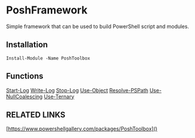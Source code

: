 # PoshFramework
Simple framework that can be used to build PowerShell script and modules.

## Installation
```
Install-Module -Name PoshToolbox
```

## Functions
[Start-Log](/docs/Start-Log.md)
[Write-Log](/docs/Write-Log.md)
[Stop-Log](/docs/Stop-Log.md)
[Use-Object](/docs/Use-Object.md)
[Resolve-PSPath](/docs/Resolve-PSPath.md)
[Use-NullCoalescing](/docs/Use-NullCoalescing.md)
[Use-Ternary](/docs/Use-Ternary.md)

## RELATED LINKS
[https://www.powershellgallery.com/packages/PoshToolbox]()
